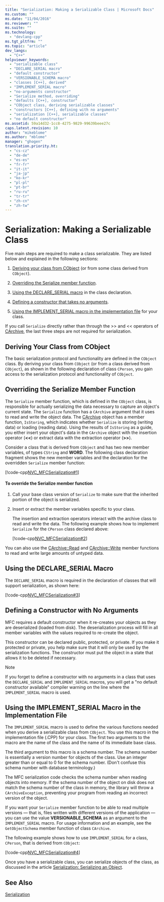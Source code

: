 ```yaml
---
title: "Serialization: Making a Serializable Class | Microsoft Docs"
ms.custom: ""
ms.date: "11/04/2016"
ms.reviewer: ""
ms.suite: ""
ms.technology: 
  - "devlang-cpp"
ms.tgt_pltfrm: ""
ms.topic: "article"
dev_langs: 
  - "C++"
helpviewer_keywords: 
  - "serializable class"
  - "DECLARE_SERIAL macro"
  - "default constructor"
  - "VERSIONABLE_SCHEMA macro"
  - "classes [C++], derived"
  - "IMPLEMENT_SERIAL macro"
  - "no-arguments constructor"
  - "Serialize method, overriding"
  - "defaults [C++], constructor"
  - "CObject class, deriving serializable classes"
  - "constructors [C++], defining with no arguments"
  - "serialization [C++], serializable classes"
  - "no default constructor"
ms.assetid: 59a14d32-1cc8-4275-9829-99639beee27c
caps.latest.revision: 10
author: "mikeblome"
ms.author: "mblome"
manager: "ghogen"
translation.priority.ht: 
  - "cs-cz"
  - "de-de"
  - "es-es"
  - "fr-fr"
  - "it-it"
  - "ja-jp"
  - "ko-kr"
  - "pl-pl"
  - "pt-br"
  - "ru-ru"
  - "tr-tr"
  - "zh-cn"
  - "zh-tw"
---
```

# Serialization: Making a Serializable Class
Five main steps are required to make a class serializable. They are listed below and explained in the following sections:  
  
1.  [Deriving your class from CObject](#_core_deriving_your_class_from_cobject) (or from some class derived from `CObject`).  
  
2.  [Overriding the Serialize member function](#_core_overriding_the_serialize_member_function).  
  
3.  [Using the DECLARE_SERIAL macro](#_core_using_the_declare_serial_macro) in the class declaration.  
  
4.  [Defining a constructor that takes no arguments](#_core_defining_a_constructor_with_no_arguments).  
  
5.  [Using the IMPLEMENT_SERIAL macro in the implementation file](#_core_using_the_implement_serial_macro_in_the_implementation_file) for your class.  
  
 If you call `Serialize` directly rather than through the >> and << operators of [CArchive](../mfc/reference/carchive-class.md), the last three steps are not required for serialization.  
  
##  <a name="_core_deriving_your_class_from_cobject"></a> Deriving Your Class from CObject  
 The basic serialization protocol and functionality are defined in the `CObject` class. By deriving your class from `CObject` (or from a class derived from `CObject`), as shown in the following declaration of class `CPerson`, you gain access to the serialization protocol and functionality of `CObject`.  
  
##  <a name="_core_overriding_the_serialize_member_function"></a> Overriding the Serialize Member Function  
 The `Serialize` member function, which is defined in the `CObject` class, is responsible for actually serializing the data necessary to capture an object's current state. The `Serialize` function has a `CArchive` argument that it uses to read and write the object data. The [CArchive](../mfc/reference/carchive-class.md) object has a member function, `IsStoring`, which indicates whether `Serialize` is storing (writing data) or loading (reading data). Using the results of `IsStoring` as a guide, you either insert your object's data in the `CArchive` object with the insertion operator (**<\<**) or extract data with the extraction operator (**>>**).  
  
 Consider a class that is derived from `CObject` and has two new member variables, of types `CString` and **WORD**. The following class declaration fragment shows the new member variables and the declaration for the overridden `Serialize` member function:  
  
 [!code-cpp[NVC_MFCSerialization#1](../mfc/codesnippet/cpp/serialization-making-a-serializable-class_1.h)]  
  
#### To override the Serialize member function  
  
1.  Call your base class version of `Serialize` to make sure that the inherited portion of the object is serialized.  
  
2.  Insert or extract the member variables specific to your class.  
  
     The insertion and extraction operators interact with the archive class to read and write the data. The following example shows how to implement `Serialize` for the `CPerson` class declared above:  
  
     [!code-cpp[NVC_MFCSerialization#2](../mfc/codesnippet/cpp/serialization-making-a-serializable-class_2.cpp)]  
  
 You can also use the [CArchive::Read](../mfc/reference/carchive-class.md#carchive__read) and [CArchive::Write](../mfc/reference/carchive-class.md#carchive__write) member functions to read and write large amounts of untyped data.  
  
##  <a name="_core_using_the_declare_serial_macro"></a> Using the DECLARE_SERIAL Macro  
 The `DECLARE_SERIAL` macro is required in the declaration of classes that will support serialization, as shown here:  
  
 [!code-cpp[NVC_MFCSerialization#3](../mfc/codesnippet/cpp/serialization-making-a-serializable-class_3.h)]  
  
##  <a name="_core_defining_a_constructor_with_no_arguments"></a> Defining a Constructor with No Arguments  
 MFC requires a default constructor when it re-creates your objects as they are deserialized (loaded from disk). The deserialization process will fill in all member variables with the values required to re-create the object.  
  
 This constructor can be declared public, protected, or private. If you make it protected or private, you help make sure that it will only be used by the serialization functions. The constructor must put the object in a state that allows it to be deleted if necessary.  
  
> [!NOTE]
>  If you forget to define a constructor with no arguments in a class that uses the `DECLARE_SERIAL` and `IMPLEMENT_SERIAL` macros, you will get a "no default constructor available" compiler warning on the line where the `IMPLEMENT_SERIAL` macro is used.  
  
##  <a name="_core_using_the_implement_serial_macro_in_the_implementation_file"></a> Using the IMPLEMENT_SERIAL Macro in the Implementation File  
 The `IMPLEMENT_SERIAL` macro is used to define the various functions needed when you derive a serializable class from `CObject`. You use this macro in the implementation file (.CPP) for your class. The first two arguments to the macro are the name of the class and the name of its immediate base class.  
  
 The third argument to this macro is a schema number. The schema number is essentially a version number for objects of the class. Use an integer greater than or equal to 0 for the schema number. (Don't confuse this schema number with database terminology.)  
  
 The MFC serialization code checks the schema number when reading objects into memory. If the schema number of the object on disk does not match the schema number of the class in memory, the library will throw a `CArchiveException`, preventing your program from reading an incorrect version of the object.  
  
 If you want your `Serialize` member function to be able to read multiple versions — that is, files written with different versions of the application — you can use the value **VERSIONABLE_SCHEMA** as an argument to the `IMPLEMENT_SERIAL` macro. For usage information and an example, see the `GetObjectSchema` member function of class `CArchive`.  
  
 The following example shows how to use `IMPLEMENT_SERIAL` for a class, `CPerson`, that is derived from `CObject`:  
  
 [!code-cpp[NVC_MFCSerialization#4](../mfc/codesnippet/cpp/serialization-making-a-serializable-class_4.cpp)]  
  
 Once you have a serializable class, you can serialize objects of the class, as discussed in the article [Serialization: Serializing an Object](../mfc/serialization-serializing-an-object.md).  
  
## See Also  
 [Serialization](../mfc/serialization-in-mfc.md)

